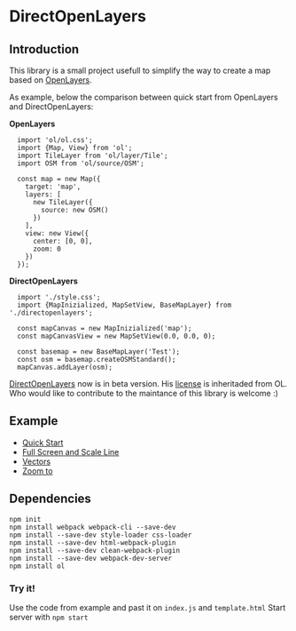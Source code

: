 # DirectOpenLayers

## Introduction

This library is a small project usefull to simplify the way to create a map based on [OpenLayers](https://openlayers.org/).

As example, below the comparison between quick start from OpenLayers and DirectOpenLayers:

**OpenLayers**

      import 'ol/ol.css';
      import {Map, View} from 'ol';
      import TileLayer from 'ol/layer/Tile';
      import OSM from 'ol/source/OSM';

      const map = new Map({
        target: 'map',
        layers: [
          new TileLayer({
            source: new OSM()
          })
        ],
        view: new View({
          center: [0, 0],
          zoom: 0
        })
      });

**DirectOpenLayers**

      import './style.css';
      import {MapInizialized, MapSetView, BaseMapLayer} from './directopenlayers';

      const mapCanvas = new MapInizialized('map');
      const mapCanvasView = new MapSetView(0.0, 0.0, 0);

      const basemap = new BaseMapLayer('Test');
      const osm = basemap.createOSMStandard();
      mapCanvas.addLayer(osm);

[DirectOpenLayers](src/directopenlayers.js) now is in beta version. His [license](LICENSE) is inheritaded from OL.
Who would like to contribute to the maintance of this library is welcome :)

## Example

- [Quick Start](https://maxdragonheart.github.io/DirectOpenLayers/docs/1-quick-start/index.html)
- [Full Screen and Scale Line](docs/guide/2-fullscreen-scaleline.md)
- [Vectors](docs/guide/3-vectors.md)
- [Zoom to](docs/guide/4-zoom-to.md)

## Dependencies

    npm init
    npm install webpack webpack-cli --save-dev
    npm install --save-dev style-loader css-loader
    npm install --save-dev html-webpack-plugin
    npm install --save-dev clean-webpack-plugin
    npm install --save-dev webpack-dev-server
    npm install ol

### Try it!

Use the code from example and past it on `index.js` and `template.html`
Start server with `npm start`
